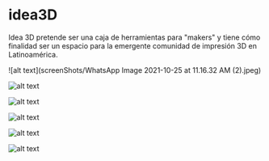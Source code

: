 # idea3D
Idea 3D pretende ser una caja de herramientas para "makers" y tiene cómo finalidad ser un espacio para la emergente comunidad de impresión 3D en Latinoamérica.


![alt text](screenShots/WhatsApp Image 2021-10-25 at 11.16.32 AM (2).jpeg)


![alt text](https://github.com/nestor1989/idea3D/blob/main/WhatsApp%20Image%202021-10-25%20at%2011.16.32%20AM%20(2).jpeg)


![alt text](https://github.com/nestor1989/idea3D/blob/main/WhatsApp%20Image%202021-10-25%20at%2011.16.32%20AM.jpeg)


![alt text](https://github.com/nestor1989/idea3D/blob/main/WhatsApp%20Image%202021-10-25%20at%2011.16.33%20AM%20(2).jpeg)


![alt text](https://github.com/nestor1989/idea3D/blob/main/WhatsApp%20Image%202021-10-25%20at%2011.16.33%20AM%20(1).jpeg)


![alt text](https://github.com/nestor1989/idea3D/blob/main/WhatsApp%20Image%202021-10-25%20at%2011.16.32%20AM%20(1).jpeg)

